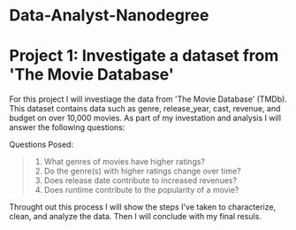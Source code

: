 # Data-Analyst-Nanodegree
# Project 1: Investigate a dataset from 'The Movie Database'
For this project I will investiage the data from 'The Movie Database' (TMDb). This dataset contains data such as genre, release_year, cast, revenue, and budget on over 10,000 movies. As part of my investation and analysis I will answer the following questions:

Questions Posed:

>1. What genres of movies have higher ratings?
>2. Do the genre(s) with higher ratings change over time?
>3. Does release date contribute to increased revenues?
>4. Does runtime contribute to the popularity of a movie?

Throught out this process I will show the steps I've taken to characterize, clean, and analyze the data. Then I will conclude with my final resuls.
